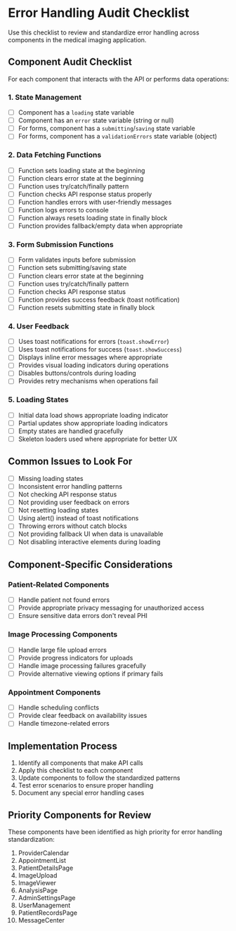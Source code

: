 # Error Handling Audit Checklist

Use this checklist to review and standardize error handling across components in the medical imaging application.

## Component Audit Checklist

For each component that interacts with the API or performs data operations:

### 1. State Management

- [ ] Component has a `loading` state variable
- [ ] Component has an `error` state variable (string or null)
- [ ] For forms, component has a `submitting`/`saving` state variable
- [ ] For forms, component has a `validationErrors` state variable (object)

### 2. Data Fetching Functions

- [ ] Function sets loading state at the beginning
- [ ] Function clears error state at the beginning
- [ ] Function uses try/catch/finally pattern
- [ ] Function checks API response status properly
- [ ] Function handles errors with user-friendly messages
- [ ] Function logs errors to console
- [ ] Function always resets loading state in finally block
- [ ] Function provides fallback/empty data when appropriate

### 3. Form Submission Functions

- [ ] Form validates inputs before submission
- [ ] Function sets submitting/saving state
- [ ] Function clears error state at the beginning
- [ ] Function uses try/catch/finally pattern
- [ ] Function checks API response status
- [ ] Function provides success feedback (toast notification)
- [ ] Function resets submitting state in finally block

### 4. User Feedback

- [ ] Uses toast notifications for errors (`toast.showError`)
- [ ] Uses toast notifications for success (`toast.showSuccess`)
- [ ] Displays inline error messages where appropriate
- [ ] Provides visual loading indicators during operations
- [ ] Disables buttons/controls during loading
- [ ] Provides retry mechanisms when operations fail

### 5. Loading States

- [ ] Initial data load shows appropriate loading indicator
- [ ] Partial updates show appropriate loading indicators
- [ ] Empty states are handled gracefully
- [ ] Skeleton loaders used where appropriate for better UX

## Common Issues to Look For

- [ ] Missing loading states
- [ ] Inconsistent error handling patterns
- [ ] Not checking API response status
- [ ] Not providing user feedback on errors
- [ ] Not resetting loading states
- [ ] Using alert() instead of toast notifications
- [ ] Throwing errors without catch blocks
- [ ] Not providing fallback UI when data is unavailable
- [ ] Not disabling interactive elements during loading

## Component-Specific Considerations

### Patient-Related Components

- [ ] Handle patient not found errors
- [ ] Provide appropriate privacy messaging for unauthorized access
- [ ] Ensure sensitive data errors don't reveal PHI

### Image Processing Components

- [ ] Handle large file upload errors
- [ ] Provide progress indicators for uploads
- [ ] Handle image processing failures gracefully
- [ ] Provide alternative viewing options if primary fails

### Appointment Components

- [ ] Handle scheduling conflicts
- [ ] Provide clear feedback on availability issues
- [ ] Handle timezone-related errors

## Implementation Process

1. Identify all components that make API calls
2. Apply this checklist to each component
3. Update components to follow the standardized patterns
4. Test error scenarios to ensure proper handling
5. Document any special error handling cases

## Priority Components for Review

These components have been identified as high priority for error handling standardization:

1. ProviderCalendar
2. AppointmentList
3. PatientDetailsPage
4. ImageUpload
5. ImageViewer
6. AnalysisPage
7. AdminSettingsPage
8. UserManagement
9. PatientRecordsPage
10. MessageCenter 